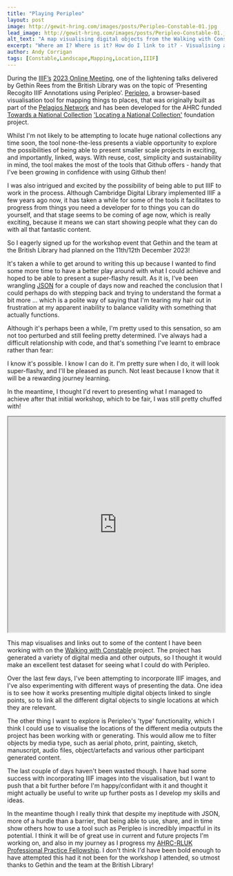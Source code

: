 ```yaml
---
title: "Playing Peripleo"
layout: post
image: http://gewit-hring.com/images/posts/Peripleo-Constable-01.jpg
lead_image: http://gewit-hring.com/images/posts/Peripleo-Constable-01.jpg
alt_text: "A map visualising digital objects from the Walking with Constable project"
excerpt: "Where am I? Where is it? How do I link to it? - Visualising and linking out to digital objects on a map using Peripleo."
author: Andy Corrigan
tags: [Constable,Landscape,Mapping,Location,IIIF]
---
```

During the [IIIF’s](https://iiif.io/) [2023 Online Meeting](https://iiif.io/event/2023/online-meeting/), one of the lightening talks delivered by Gethin Rees from the British Library was on the topic of ‘Presenting Recogito IIIF Annotations using Peripleo’. [Peripleo](https://britishlibrary.github.io/locating-a-national-collection/Peripleo.html), a browser-based visualisation tool for mapping things to places, that was originally built as part of the [Pelagios Network](https://pelagios.org/) and has been developed for the AHRC funded [Towards a National Collection](https://www.nationalcollection.org.uk/) ['Locating a National Collection'](https://britishlibrary.github.io/locating-a-national-collection/home.html) foundation project. 

Whilst I'm not likely to be attempting to locate huge national collections any time soon, the tool none-the-less presents a viable opportunity to explore the possibilities of being able to present smaller scale projects in exciting, and importantly, linked, ways. With reuse, cost, simplicity and sustainability in mind, the tool makes the most of the tools that Github offers - handy that I've been growing in confidence with using Github then!

I was also intrigued and excited by the possibility of being able to put IIIF to work in the process. Although Cambridge Digital Library implemented IIIF a few years ago now, it has taken a while for some of the tools it facilitates to progress from things you need a developer for to things you can do yourself, and that stage seems to be coming of age now, which is really exciting, because it means we can start showing people what they can do with all that fantastic content.

So I eagerly signed up for the workshop event that Gethin and the team at the British Library had planned on the 11th/12th December 2023!

It's taken a while to get around to writing this up because I wanted to find some more time to have a better play around with what I could achieve and hoped to be able to present a super-flashy result. As it is, I've been wrangling [JSON](https://www.w3schools.com/whatis/whatis_json.asp) for a couple of days now and reached the conclusion that I could perhaps do with stepping back and trying to understand the format a bit more ... which is a polite way of saying that I'm tearing my hair out in frustration at my apparent inability to balance validity with something that actually functions.  

Although it's perhaps been a while, I'm pretty used to this sensation, so am not too perturbed and still feeling pretty determined. I've always had a difficult relationship with code, and that's something I've learnt to embrace rather than fear:

I know it's possible. I know I can do it.
I'm pretty sure when I do, it will look super-flashy, and I'll be pleased as punch. 
Not least because I know that it will be a rewarding journey learning.

In the meantime, I thought I'd revert to presenting what I managed to achieve after that initial workshop, which to be fair, I was still pretty chuffed with!

<iframe src="https://irisbox.github.io/Peripleo-testac/#/13.97/1.0091/51.9699/mode=points" width="100%" height="500"></iframe>  

This map visualises and links out to some of the content I have been working with on the [Walking with Constable](https://walking-the-landscape.fitzmuseum.cam.ac.uk/) project. The project has generated a variety of digital media and other outputs, so I thought it would make an excellent test dataset for seeing what I could do with Peripleo.

Over the last few days, I've been attempting to incorporate IIIF images, and I've also experimenting with different ways of presenting the data. One idea is to see how it works presenting multiple digital objects linked to single points, so to link all the different digital objects to single locations at which they are relevant.

The other thing I want to explore is Peripleo's 'type' functionality, which I think I could use to visualise the locations of the different media outputs the project has been working with or generating. This would allow me to filter objects by media type, such as aerial photo, print, painting, sketch, manuscript, audio files, object/artefacts and various other participant generated content.

The last couple of days haven't been wasted though. I have had some success with incorporating IIIF images into the visualisation, but I want to push that a bit further before I'm happy/confidant with it and thought it might actually be useful to write up further posts as I develop my skills and ideas.

In the meantime though I really think that despite my ineptitude with JSON, more of a hurdle than a barrier, that being able to use, share, and in time show others how to use a tool such as Peripleo is incredibly impactful in its potential. I think it will be of great use in current and future projects I'm working on, and also in my journey as I progress my [AHRC-RLUK Professional Practice Fellowship](http://gewit-hring.com/blog/introducing/). I don't think I'd have been bold enough to have attempted this had it not been for the workshop I attended, so utmost thanks to Gethin and the team at the British Library!

